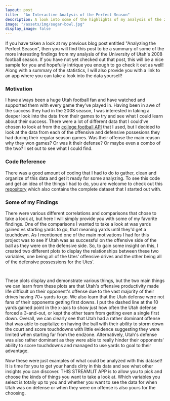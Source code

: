 ```yaml
---
layout: post
title:  "An Interactive Analysis of the Perfect Season"
description: A look into some of the highlights of my analysis of the 2008 Utah football season along with access to an interactive analysis app!
image: "/assets/img/sugar-bowl.jpg"
display_image: false
---
```



<p class="intro"><span class="dropcap">I</span>f you have taken a look at my previous blog post entitled "Analyzing the Perfect Season", then you will find this post to be a summary of some of the more interesting findings from my analysis of the University of Utah's 2008 football season. If you have not yet checked out that post, this will be a nice sample for you and hopefully intrique you enough to go check it out as well! Along with a summary of the statistics, I will also provide you with a link to an app where you can take a look into the data yourself! </p>

### Motivation
I have always been a huge Utah football fan and have watched and supported them with every game they've played in. Having been in awe of the success they had in the 2008 season, I was interested in taking a deeper look into the data from their games to try and see what I could learn about their success. There were a lot of different data that I could've chosen to look at from the [college football API](https://collegefootballdata.com/) that I used, but I decided to look at the data from each of the offensive and defensive possesions they had during their regular season games. Was their offense the main reason why they won games? Or was it their defense? Or maybe even a combo of the two? I set out to see what I could find.

### Code Reference
There was a good amount of coding that I had to do to gather, clean and organize of this data and get it ready for some analyzing. To see this code and get an idea of the things I had to do, you are welcome to check out this [repository](https://github.com/hsanders-07/post_2_code) which also contains the complete dataset that I started out with. 

### Some of my Findings
There were various different correlations and comparisons that chose to take a look at, but here I will simply provide you with some of my favorite findings. 
One of the comparisons I wanted to take a look at was yards gained vs starting yards to go, that meaning yards until they'd get a touchdown. As I mentioned one of the main motivations I had for this project was to see if Utah was as successful on the offensive side of the ball as they were on the defensive side. So, to gain some insight on this, I created two different plots to display the relationships between these two variables, one being all of the Utes' offensive drives and the other being all of the defensive possessions for the Utes'.

<figure>
	<img src="https://hsanders-07.github.io/my-blog/assets/img/yards_vs_togo1.png" alt=""> 
</figure>

<figure>
    <img src="https://hsanders-07.github.io/my-blog/assets/img/yards_vs_togo2.png" alt="">
</figure>

These plots display and demonstrate various things, but the two main things we can learn from these plots are that Utah's offensive productivity made life difficult on their opponent's offense due to the vast majority of their drives having 70+ yards to go. We also learn that the Utah defense were not fans of their opponents getting first downs. I put the dashed line at the 10 yards gained point in the x-axis to show just how often the Utah defense forced a 3-and-out, or kept the other team from getting even a single first down.
Overall, we can clearly see that Utah had a rather dominant offense that was able to capitalize on having the ball with their ability to storm down the court and score touchdowns with little evidence suggesting they were limited when starting far from the endzone. 
Alternatively, Utah's defense was also rather dominant as they were able to really hinder their opponents' ability to score touchdowns and managed to use yards to goal to their advantage.

Now these were just examples of what could be analyzed with this dataset! It is time for you to get your hands dirty in this data and see what other insights you can discover. THIS STREAMLIT APP is to allow you to pick and choose the kinds of things you want to take a look at. Which variables you select is totally up to you and whether you want to see the data for when Utah was on defense or when they were on offense is also yours for the choosing. 